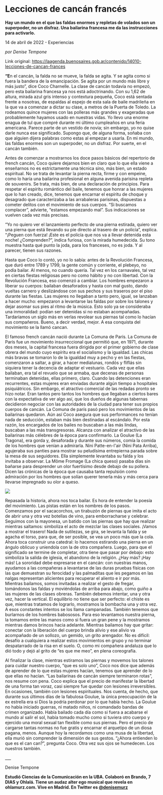 # Lecciones de cancán francés

**Hay un mundo en el que las faldas enormes y repletas de volados son un superpoder, no un disfraz. Una bailarina francesa me da las instrucciones para activarlo.**

14 de abril de 2022 - Experiencias

_por Denise Tempone_

Link original: https://laagenda.buenosaires.gob.ar/contenido/14010-lecciones-de-cancan-frances



**“E**n el cancán, la falda no se mueve, la falda se agita. Y se agita como si fuera la bandera de la emancipación. Se agita por un mundo más libre y más justo”, dice Coco Charnelle. La clase de cancán todavía no empezó, pero esta bailarina francesa ya nos está adoctrinando. Con su 1,62 de altura, mirada azul gris intenso y contextura pequeña, Coco está sentada frente a nosotras, de espaldas al espejo de esta sala de baile madrileña en la que va a comenzar a dictar su clase, a metros de la Puerta de Toledo. La rodeamos quince mujeres con las polleras más grandes y exageradas que probablemente hayamos usado en nuestras vidas. Yo llevo una enorme enagua de tul que compré durante mi último cumpleaños en una feria americana. Parece parte de un vestido de novia; sin embargo, yo no quise darle nunca ese significado. Supongo que, de alguna forma, soñaba con que alguien dijera palabras como estas al empezar a usarla. En mi mundo, las faldas enormes son un superpoder, no un disfraz. Por suerte, en el cancán también.




Antes de comenzar a mostrarnos los doce pasos básicos del repertorio de french cancán, Coco quiere dejarnos bien en claro que lo que ella viene a enseñarnos no es estrictamente una técnica sino, más bien, un estado espiritual. No se trata de levantar la pierna recta, firme y con empeine, como lo haría una bailarina profesional en alguna avenida parisina repleta de souvenirs. Se trata, más bien, de una declaración de principios. Para respetar el espíritu romántico del baile, tenemos que honrar a las mujeres que lo han creado, dice, tenemos que encarnar el espíritu de choque y desagrado que caracterizaba a las arrabaleras parisinas, dispuestas a cometer delitos con el movimiento de sus cuerpos. “Si buscamos complacer”, advierte, “estamos empezando mal”. Sus indicaciones se vuelven cada vez más precisas.




“Yo no quiero ver el lanzamiento perfecto de una pierna estirada, quiero ver una pierna que está llevando su pie directo al trasero de un policía”, explica. “¡Peguen con fuerza! ¡Este es el policía que nos va a llevar detenida esta noche! ¿Comprenden?”, indica furiosa, con la mirada humedecida. Su tono muestra hasta qué punto la joda, para los franceses, no es joda. Y al parecer, tienen sus razones.




Hasta que Coco lo contó, yo no lo sabía: antes de la Revolución Francesa, que duró entre 1789 y 1799, la gente común y corriente, el plebeyo, no podía bailar. Al menos, no cuando quería. Tal vez en los carnavales, tal vez en ciertas fiestas religiosas pero no como hábito y no con libertad. Con la Revolución Francesa, eso comenzó a cambiar. Los hombres empezaron a liberar su cuerpos: bailaban desaforados y hasta con mal gusto, dando vueltas carnero y deslizándose con sus pechos y sus traseros por el piso durante las fiestas. Las mujeres no llegaban a tanto pero, igual, se lanzaban a hacer mucho: empezaron a levantarse las faldas por sobre los talones y dejar asomar sus pies al ritmo de la música. Esto solo ya se consideraba una inmoralidad: podían ser detenidas si no estaban acompañadas. Tardaríamos un siglo más en verlas revolear sus piernas tal como lo hacían sus compañeros. Bueno, a decir verdad, mejor. A esa conquista del movimiento se la llamó cancan.




El famoso french cancán nació durante La Comuna de París. La Comuna de París fue un movimiento insurreccional que permitió que, en 1971, durante dos meses, la capital francesa fuera dirigida por el primer gobierno de clase obrera del mundo cuyo espíritu era el socialismo y la igualdad. Las chicas más bravas se tomaron lo de la igualdad muy a pecho y en las fiestas, comenzaron a saltar, a girar, a hacer medialunas, rondós y fliflás sin siquiera tener la decencia de adaptar el vestuario. Cada vez que ellas bailaban, era tal el revuelo que se armaba, que decenas de personas terminaban detenidas, ellas primero, claro. Cuando las detenciones eran recurrentes, estas mujeres eran enviadas durante algún tiempo a hospitales psiquiátricos. Sin embargo, el atractivo comercial de las redadas pronto se hizo notar. Eran tantos pero tantos los hombres que llegaban a ciertos bares con la expectativa de ver algo así, que los dueños de algunas tabernas decidieron negociar con las autoridades de la ciudad para tener sus propios cuerpos de cancán. La Comuna de parís pasó pero los movimientos de las bailarinas quedaron. Aún así Coco asegura que sus performances no tenían nada de seducción, estaban más bien destinadas al escándalo. Por esta razón, los encargados de los bailes no buscaban a las más lindas, buscaban a las más transgresoras. Alcanza con analizar el atractivo de las bailarinas más célebres de la época para confirmarlo. La Goulue (La Tragona), era gorda y, desaforada y durante sus números, comía la comida de los hombres que venían a admirarla. Nini Patte-en-l'air (Nini Pata Arriba), agujeraba sus panties para mostrar su peludísima entrepierna parada sobre la mesa de sus seguidores. Ella simplemente levantaba su falda y los invitaba a observar. La Môme Fromage (La chica queso) pasaba días sin bañarse para desprender un olor fuertísimo desde debajo de su pollera. Dicen las crónicas de la época que causaba tanta repulsión como admiración por los hombres que solían querer tenerla más y más cerca para llevarse impregnado su olor a queso.




![](https://cdn.feater.me/files/images/204827/561de98e-8a84-4377-884b-ea6794e97f06.png)




Repasada la historia, ahora nos toca bailar. Es hora de entender la poesía del movimiento. Las pistas están en los nombres de los pasos. Comenzamos por el sacacorchos, un tirabuzón de piernas que imita el acto de abrir una y otra vez botellas de vino, para emborracharse y celebrar. Seguimos con la mayonesa, un batido con las piernas que hay que realizar mientras saltamos: simboliza el acto de mezclar las clases sociales. ¡Vamos a mostrar el trasero! Nada de sutilezas, se gira, se levanta la falda y se agacha el torso, para que, de ser posible, se vea un poco más que la cola. Ahora toca construir una catedral: lo hacemos estirando una pierna en un ángulo oblicuo y uniendola con la de otra compañera. Luego, para que el significado se termine de completar, otra tiene que pasar por debajo: esto simboliza la salida de iglesia, el abandono de la religión. ¿Hay más? ¡Hay más! La sororidad debe expresarse en el cancán: con nuestras manos, ayudamos a las compañeras a levantarse de las duras pruebas físicas con las que demuestran su ferocidad y las palmaditas que les pegamos en las nalgas representan alicientes para recuperar el aliento e ir por más. Mientras bailamos, somos invitadas a realizar el gesto de fregar, tomándonos las faldas y moviéndolas de arriba para abajo, como guiño a las mujeres de las clases obreras. También debemos intentar, una y otra vez, hacer la vertical. El equilibrio no tiene que ser perfecto: el chiste es que, mientras tratamos de lograrlo, mostramos la bombacha una y otra vez. A esos constantes intentos se los llama campanadas. También tenemos que burlarnos de los hombres babososos. Para eso levantamos nuestra pierna, la tomamos entre las manos como si fuera un gran pene y la mostramos mientras damos brincos hacia adelante. Mientras bailamos hay que gritar: conectar con la liberación del cuerpo brinda alivio y ese alivio va acompañado de un sollozo, un gemido, un grito arengador. No es difícil: desafío a cualquiera a realizar estos movimientos en grupo y no terminar despatarrado de la risa en el suelo. O, como mi compañera andaluza que lo dió todo y dejó al grito de “es que me meo”, en plena coreografía.




Al finalizar la clase, mientras estiramos las piernas y movemos los talones para cuidar nuestro cuerpo, “que es solo uno”, Coco nos dice que además de aprender de lo que estas mujeres hacían, tenemos que aprender de lo que ellas no hacían. “Las bailarinas de cancán siempre terminaron rotas”, nos resume con pena. Coco explica que el precio de manifestar la libertad de una forma tan voraz, casi siempre fue quedar con lesiones irreversibles. En ocasiones, también con lesiones espirituales. Nos cuenta, de hecho, que durante sus últimos días de la fabulosa Goulue, la única preocupación de la ex estrella era si Dios la podría perdonar por lo que había hecho. La Goulue no había iniciado guerras, ni matado niños, ni comandado bandas de crimen organizado. Había bailado cada día como si fuera a acabarse el mundo al salir el sol, había tomado mucho como si tuviera otro cuerpo y ejercido una moral sexual tan flexible como sus piernas. Pero el precio de cargarse tantas normas no fue gratis y encarnar el arquetipo de un diosa pagana, menos. Aunque hoy la recordamos como una musa de la libertad, ella murió sin comprender la dimensión de sus gestos. “¿Ahora entienden lo que es el can can?”, pregunta Coco. Otra vez sus ojos se humedecen. Los nuestros también.




\_\_\_




Denise Tempone




**Estudió Ciencias de la Comunicación en la UBA. Colaboró en Brando, 7 DIAS y Ohlalá. Tiene un audaz alter ego musical que revela en ohlamurz.com. Vive en Madrid. En Twitter es [@denisemurz](ht</b>tps://twitter.com/denisemurz)**


